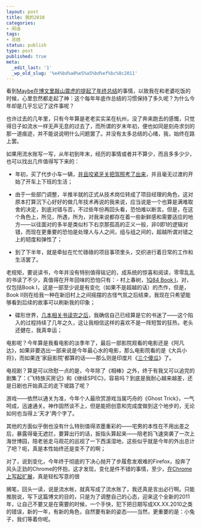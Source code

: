 ```yaml
---
layout: post
title: 我的2010
categories:
- 闲话
tags:
- 总结
status: publish
type: post
published: true
meta:
  _edit_last: '1'
  _wp_old_slug: '%e4%bd%a0%e5%a5%bd%ef%bc%8c2011'
---
```


看到[Maybe在博文里敲山震虎的提起了年终总结](http://maybe2020.name/you-in-my-dreams/)的事情，以致我在和老婆吃饭的时候，心里忽然都走起了神：这个每年年底作总结的习惯保持了多久呢？为什么今年却是几乎忘记了这件事呢？

也许过去的几年里，只有今年算是老老实实呆在杭州，没了奔来跑去的感慨，只觉得日子如流水一样无声无息的过去了，而所谓的岁末年初，便也如同是刻舟求剑的那一道痕迹，并不能说说明什么问题罢了。并没有太多总结的心绪，我，始终在路上罢。

如果用流水账写一写，从年初到年末，经历的事情或者并不算少，而且多多少少，也可以找出几件值得写下来的：

- 年初，买了代步小车一辆，[并且咬紧牙关把驾照考了出来](http://mooninsky.net/moonshine-004)，并且毫无过渡的开始了开车上下班的生活；

- 由于一些部门调整，半推半就的正式从技术岗位转成了项目经理的角色，这对原本打算沉下心好好的做几年技术再说的我来说，应当说是一个也算是满难取舍的决定，到底对错与否，不过些年份再回头看，恐怕难以断言。但是，在这个角色上，所见，所遇，所为，对我来说都存在着一些新鲜感和需要适应的地方——以往面对的多半是类似杉下右京那孤高的正义一般，非0即1的逻辑对错，而现在更重要的恐怕是处理人与人之间，组与组之间的，超越所谓对错之上的韧度和弹性了；

- 到了下半年，就是牵扯在忙忙碌碌的项目事项里头，交织进行着日常的工作和生活罢了。

 

老规矩，要说读书，今年并没有特别值得铭记的，成系统的惊喜和阅读，零零乱乱的书读了不少，真值得在开年回味的恐怕只有：- 村上春树，[1Q84 Book I](http://mooninsky.net/1q84)，对，仅包括Book I，这是一部至少说是有变化（如果不是超越的话）的杰作，但是，Book II则在给我一种在新旧村上之间摇摆的古怪气氛之后结束，我现在只希望能够看到后续的故事可以刷新我的印象；
- 碟形世界，[几本相关书读完之后](http://mooninsky.net/?s=%E7%A2%9F%E5%BD%A2%E4%B8%96%E7%95%8C)，我确信自己已经算是它的书迷了——这个陷入的过程持续了几年之久，这让我相信这样的喜欢不是一阵短暂的狂热，老头还健在，我真幸运；
 

电影呢？今年算是我看电影的淡季年了，最后一部影院观看的电影还是《阿凡达》，如果非要选出一部来说是今年最心水的电影，那么电影院看的是《大兵小将》，而如果连'家庭影院'都算的话——那么则是印度片《[三个傻瓜](http://mooninsky.net/moonshine-010)》了。

 

电视剧？算是可以欣慰一点的是，今年除了《相棒》之外，终于有我又可以追完的剧集了：《飞特族买房记》和《继续SPEC》，容易吗？到底是我耐心越来越差，还是日剧也开始真正的走下坡路了呢？

游戏——依然以通关为准，今年个人最欣赏游戏当属巧舟的《Ghost Trick》，一气呵成，迅速通关。神作固然谈不上，但是能把创意和完成度做到这个地步的，无论如何也当得上'天才'两个字了。


其他的方面似乎倒也没有什么特别值得浓墨重彩的——宅男的本性在不用出差之后，暴露得毫无遮拦，要算出行的话，扳指头算起来——陪老妈飞速突袭了一次上海世博园，陪老爸走马观花的巡视了一下西溪湿地，这些似乎就是今年的外出总计了吧？呃，真是本性始终还是变不了的啊；

对了，说到变化，今年终于彻底的下决心抛开了步履愈发艰难的Firefox，投奔了风头正劲的Chrome的怀抱，这才发现，变化是件不错的事情，至少，[在Chrome上写起扩展](http://mooninsky.net/?s=chrome)，真是轻松写意的很

搁笔，回头一读，说是流水帐，就真写成了流水账了，我还真是言出必行啊。只能推脱说，写下这篇博文的目的，只是为了调整自己的心态，迎来这个全新的2011年，让自己不要又是在需要的时候，一个手快，犯下把日期写成XX.XX.2010之类的错误，新的一年，有新的角色，自然要有新的姿态——当然，更重要的是：小兔子，我们等着你呢。

 
